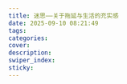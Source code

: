 ```yaml
---
title: 迷思——关于拖延与生活的充实感
date: 2025-09-10 08:21:49
tags:
categories:
cover:
description:
swiper_index:
sticky:
---
```

